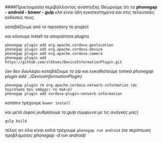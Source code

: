 ####Προετοιμασία περιβάλλοντος ανάπτυξης 
Θεωρούμε ότι τα **phonegap - android - bower - gulp** κλπ είναι ήδη εγκατεστημένα και στις τελευταίες εκδόσεις τους.

κατεβάζουμε από το repository το project

και κάνουμε install τα απαραίτητα plugins

    phonegap plugin add org.apache.cordova.geolocation
    phonegap plugin add org.apache.cordova.device
    phonegap plugin add org.apache.cordova.camera
    phonegap plugin add https://github.com/sl45sms/DeviceInformationPlugin.git

*(αν δεν δουλέψει κατεβάζουμε το zip και εγκαθιστούμε τοπικά phonegap plugin add ../DeviceInformationPlugin)*

    phonegap plugin rm org.apache.cordova.network-information (σε περίπτωση που υπάρχει το παλιό)
    phonegap plugin add cordova-plugin-network-information

κατόπιν τρέχουμε  `bower install` 

και μετά *(αφού ρυθμίσουμε το gulp σύμφωνα με τις ανάγκες μας)*

    gulp build

τέλος αν όλα είναι καλά τρέχουμε 
`phonegap run android`  *(σε περίπτωση προβλήματος  phonegap -d run android)*
